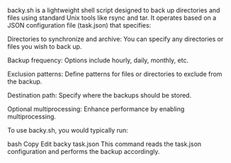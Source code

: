backy.sh is a lightweight shell script designed to back up directories and files using standard Unix tools like rsync and tar. It operates based on a JSON configuration file (task.json) that specifies:​

Directories to synchronize and archive: You can specify any directories or files you wish to back up.

Backup frequency: Options include hourly, daily, monthly, etc.

Exclusion patterns: Define patterns for files or directories to exclude from the backup.

Destination path: Specify where the backups should be stored.

Optional multiprocessing: Enhance performance by enabling multiprocessing.​

To use backy.sh, you would typically run:​

bash
Copy
Edit
backy task.json
This command reads the task.json configuration and performs the backup accordingly.​

